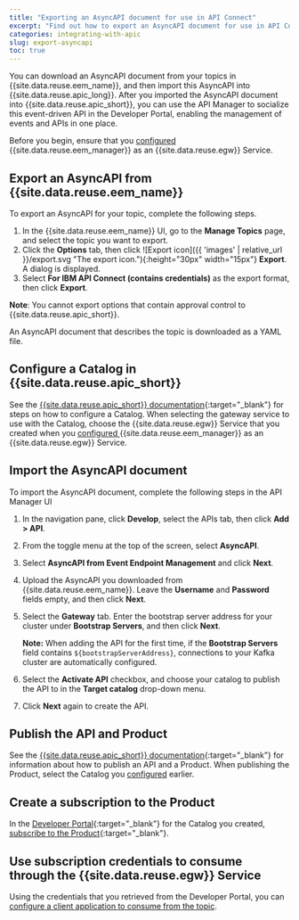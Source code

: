 ```yaml
---
title: "Exporting an AsyncAPI document for use in API Connect"
excerpt: "Find out how to export an AsyncAPI document for use in API Connect."
categories: integrating-with-apic
slug: export-asyncapi
toc: true
---
```


You can download an AsyncAPI document from your topics in {{site.data.reuse.eem_name}}, and then import this AsyncAPI into {{site.data.reuse.apic_long}}. After you imported the AsyncAPI document into {{site.data.reuse.apic_short}}, you can use the API Manager to socialize this event-driven API in the Developer Portal, enabling the management of events and APIs in one place.

Before you begin, ensure that you [configured](../configure-eem-for-apic) {{site.data.reuse.eem_manager}} as an {{site.data.reuse.egw}} Service.

## Export an AsyncAPI from {{site.data.reuse.eem_name}}

To export an AsyncAPI for your topic, complete the following steps.

1. In the {{site.data.reuse.eem_name}} UI, go to the **Manage Topics** page, and select the topic you want to export.
2. Click the **Options** tab, then click ![Export icon]({{ 'images' | relative_url }}/export.svg "The export icon."){:height="30px" width="15px"} **Export**. A dialog is displayed.
3. Select **For IBM API Connect (contains credentials)** as the export format, then click **Export**.

**Note**: You cannot export options that contain approval control to {{site.data.reuse.apic_short}}. 

An AsyncAPI document that describes the topic is downloaded as a YAML file.

## Configure a Catalog in {{site.data.reuse.apic_short}}

See the [{{site.data.reuse.apic_short}} documentation](https://www.ibm.com/docs/en/api-connect/10.0.x?topic=catalogs-creating-configuring){:target="_blank"} for steps on how to configure a Catalog. When selecting the gateway service to use with the Catalog, choose the {{site.data.reuse.egw}} Service that you created when you [configured ](../configure-eem-for-apic) {{site.data.reuse.eem_manager}} as an {{site.data.reuse.egw}} Service.

## Import the AsyncAPI document

To import the AsyncAPI document, complete the following steps in the API Manager UI

1. In the navigation pane, click **Develop**, select the APIs tab, then click **Add > API**.
2. From the toggle menu at the top of the screen, select **AsyncAPI**.
3. Select **AsyncAPI from Event Endpoint Management** and click **Next**.
4. Upload the AsyncAPI you downloaded from {{site.data.reuse.eem_name}}. Leave the **Username** and **Password** fields empty, and then click **Next**.
5. Select the **Gateway** tab. Enter the bootstrap server address for your cluster under **Bootstrap Servers**, and then click **Next**. 

   **Note:** When adding the API for the first time, if the **Bootstrap Servers** field contains `${bootstrapServerAddress}`, connections to your Kafka cluster are automatically configured.
6. Select the **Activate API** checkbox, and choose your catalog to publish the API to in the **Target catalog** drop-down menu.
7. Click **Next** again to create the API.

## Publish the API and Product

See the [{{site.data.reuse.apic_short}} documentation](https://www.ibm.com/docs/en/api-connect/10.0.x?topic=definitions-publishing-api){:target="_blank"} for information about how to publish an API and a Product. When publishing the Product, select the Catalog you [configured](#configure-a-catalog-in-api-connect) earlier.

## Create a subscription to the Product

In the [Developer Portal](https://www.ibm.com/docs/en/api-connect/10.0.x?topic=developer-portal-socialize-your-apis){:target="_blank"} for the Catalog you created, [subscribe to the Product](https://www.ibm.com/docs/en/api-connect/10.0.x?topic=portal-exploring-apis-products-in-developer){:target="_blank"}.


## Use subscription credentials to consume through the {{site.data.reuse.egw}} Service

Using the credentials that you retrieved from the Developer Portal, you can [configure a client application to consume from the topic](../../subscribe/configure-your-application-to-connect).
